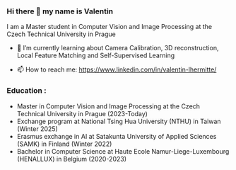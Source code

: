 ### Hi there 👋 my name is Valentin
I am a Master student in Computer Vision and Image Processing at the Czech Technical University in Prague

- 🌱 I’m currently learning about Camera Calibration, 3D reconstruction, Local Feature Matching and Self-Supervised Learning

- 📫 How to reach me: https://www.linkedin.com/in/valentin-lhermitte/


### Education :
- Master in Computer Vision and Image Processing at the Czech Technical University in Prague (2023-Today)
- Exchange program at National Tsing Hua University (NTHU) in Taiwan (Winter 2025)
- Erasmus exchange in AI at Satakunta University of Applied Sciences (SAMK) in Finland (Winter 2022)
- Bachelor in Computer Science at Haute Ecole Namur-Liege-Luxembourg (HENALLUX) in Belgium (2020-2023)

<!--
**Vlhermitte/Vlhermitte** is a ✨ _special_ ✨ repository because its `README.md` (this file) appears on your GitHub profile.

Here are some ideas to get you started:

- 🔭 I’m currently working on ...
- 🌱 I’m currently learning ...
- 👯 I’m looking to collaborate on ...
- 🤔 I’m looking for help with ...
- 💬 Ask me about ...
- 📫 How to reach me: ...
- 😄 Pronouns: ...
- ⚡ Fun fact: ...
-->
